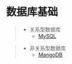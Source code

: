 # 数据库基础

> * 关系型数据库
>   * [MySQL](/basedata/mysqllearn.md)

> * 非关系型数据库
>   * [MangoDB](/basedata/mangodb.md)